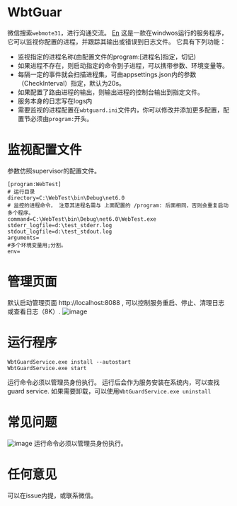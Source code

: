 # WbtGuar
微信搜索`webmote31`，进行沟通交流。 [En](./README.md)
这是一款在windwos运行的服务程序，它可以监视你配置的进程，并跟踪其输出或错误到日志文件。
它具有下列功能：
- 监视指定的进程名称(由配置文件的program:[进程名]指定，切记)
- 如果进程不存在，则启动指定的命令到子进程，可以携带参数、环境变量等。
- 每隔一定的事件就会扫描进程集，可由appsettings.json内的参数（CheckInterval）指定，默认为20s。
- 如果配置了路由进程的输出，则输出进程的控制台输出到指定文件。
- 服务本身的日志写在logs内
- 需要监视的进程配置在`wbtguard.ini`文件内，你可以修改并添加更多配置，配置节必须由`program:`开头。


# 监视配置文件
参数仿照supervisor的配置文件。
```
[program:WebTest]
# 运行目录
directory=C:\WebTest\bin\Debug\net6.0
# 监控的进程命令， 注意其进程名需与 上面配置的 /program: 后面相同，否则会重复启动多个程序。
command=C:\WebTest\bin\Debug\net6.0\WebTest.exe
stderr_logfile=d:\test_stderr.log
stdout_logfile=d:\test_stdout.log
arguments=
#多个环境变量用;分割。
env=
```
# 管理页面
默认启动管理页面 http://localhost:8088 , 可以控制服务重启、停止、清理日志或查看日志（8K）.
![image](https://user-images.githubusercontent.com/3210368/211051096-37f96786-f3d0-4537-bce2-5d5eb881b123.png)

# 运行程序
```shell
WbtGuardService.exe install --autostart 
WbtGuardService.exe start
```

运行命令必须以管理员身份执行。
运行后会作为服务安装在系统内，可以查找 guard service.
如果需要卸载，可以使用`WbtGuardService.exe uninstall`

# 常见问题
![image](https://user-images.githubusercontent.com/3210368/211055963-e13338e1-1628-49ba-8ab8-e8cac4013648.png)
运行命令必须以管理员身份执行。
# 任何意见
可以在issue内提，或联系微信。
